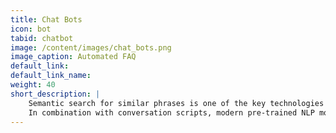 ```yaml
---
title: Chat Bots
icon: bot
tabid: chatbot
image: /content/images/chat_bots.png
image_caption: Automated FAQ
default_link: 
default_link_name: 
weight: 40
short_description: |
    Semantic search for similar phrases is one of the key technologies for building chatbots.
    In combination with conversation scripts, modern pre-trained NLP models and Qdant, it is possible to build an automated FAQ answering system.    
---
```

